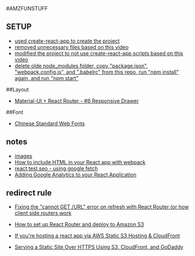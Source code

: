 #AMZFUNSTUFF

## SETUP 
* [used create-react-app to create the project](https://github.com/facebook/create-react-app)
* [removed unnecessary files based on this video](https://www.youtube.com/watch?v=rIoflwHFd6o)
* [modified the project to not use create-react-app scripts based on this video](https://www.youtube.com/watch?v=A4swyDR45SY)
* [delete olde node_modules folder, copy "package.json", "webpack.config.js", and ".babelrc" from this repo, run "npm install" again, and run "npm start"](https://github.com/alex996/react-exercises)

##Layout 
* [Material-UI + React Router - #6 Responsive Drawer](https://www.youtube.com/watch?v=jQyCEEzgnTM)

##Font
* [Chinese Standard Web Fonts](http://www.kendraschaefer.com/2012/06/chinese-standard-web-fonts-the-ultimate-guide-to-css-font-family-declarations-for-web-design-in-simplified-chinese/)

## notes

* [images](https://www.youtube.com/watch?v=dzOrUmK4Qyw)
* [How to include HTML in your React app with webpack](http://adrian.gaudebert.fr/blog/post/2015/12/24/how-to-include-html-in-your-react-app-with-webpack)
* [react test seo - using google fetch](https://blog.pusher.com/seo-react-fetch-as-google/)
* [Adding Google Analytics to your React Application](https://web-design-weekly.com/2016/07/08/adding-google-analytics-react-application/)



## redirect rule 
* [Fixing the "cannot GET /URL" error on refresh with React Router (or how client side routers work](https://tylermcginnis.com/react-router-cannot-get-url-refresh/)
* [How to set up React Router and deploy to Amazon S3](https://medium.com/@ervib/how-to-set-up-react-router-and-deploy-to-amazon-s3-d3dffa6ae43)
* [If you're hosting a react app via AWS Static S3 Hosting & CloudFront](https://code.i-harness.com/en/q/1aa2734)

* [Serving a Static Site Over HTTPS Using S3, CloudFront, and GoDaddy](https://medium.com/@brodartec/hosting-a-static-site-with-https-enabled-using-aws-s3-cloudfront-and-godaddy-826dae41fdc6)